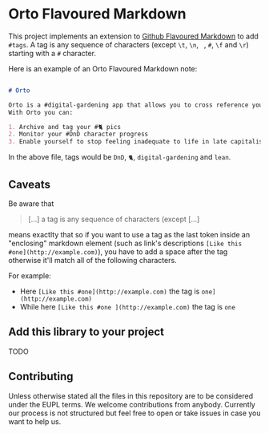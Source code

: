 # Orto Flavoured Markdown

This project implements an extension to [Github Flavoured Markdown](https://github.github.com/gfm/) to add `#tags`. A tag is any sequence of characters (except `\t`, `\n`, ` `, `#`, `\f` and `\r`) starting with a `#` character.

Here is an example of an Orto Flavoured Markdown note:


```markdown

# Orto

Orto is a #digital-gardening app that allows you to cross reference your thoughts with a #lean approach to note taking.
With Orto you can:

1. Archive and tag your #🐈 pics
2. Monitor your #DnD character progress
3. Enable yourself to stop feeling inadequate to life in late capitalism

```

In the above file, tags would be `DnD`, `🐈`, `digital-gardening` and `lean`.

## Caveats

Be aware that

> [...] a tag is any sequence of characters (except [...]

means exactlty that so if you want to use a tag as the last token inside an "enclosing" markdown element (such as link's descriptions `[Like this #one](http://example.com)`), you have to add a space after the tag otherwise it'll match all of the following characters.

For example:

- Here `[Like this #one](http://example.com)` the tag is `one](http://example.com)`
- While here `[Like this #one ](http://example.com)` the tag is `one`

## Add this library to your project

TODO

## Contributing

Unless otherwise stated all the files in this repository are to be considered under the EUPL terms. We welcome contributions from anybody. Currently our process is not structured but feel free to open or take issues in case you want to help us.